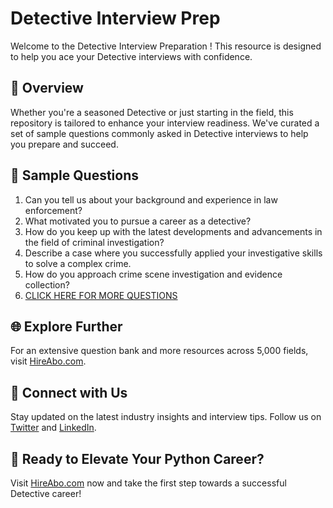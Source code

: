 # Detective Interview Prep

Welcome to the Detective Interview Preparation ! This resource is designed to help you ace your Detective interviews with confidence.

## 🚀 Overview

Whether you're a seasoned Detective or just starting in the field, this repository is tailored to enhance your interview readiness. We've curated a set of sample questions commonly asked in Detective interviews to help you prepare and succeed.

## 📝 Sample Questions

1. Can you tell us about your background and experience in law enforcement?
2. What motivated you to pursue a career as a detective?
3. How do you keep up with the latest developments and advancements in the field of criminal investigation?
4. Describe a case where you successfully applied your investigative skills to solve a complex crime.
5. How do you approach crime scene investigation and evidence collection?
6. [CLICK HERE FOR MORE QUESTIONS](https://hireabo.com/job/9_3_1/Detective)

## 🌐 Explore Further

For an extensive question bank and more resources across 5,000 fields, visit [HireAbo.com](https://www.hireabo.com).

## 📱 Connect with Us

Stay updated on the latest industry insights and interview tips. Follow us on [Twitter](https://twitter.com/hireabo) and [LinkedIn](https://www.linkedin.com/in/hire-abo-3609972a8/).

## 🚀 Ready to Elevate Your Python Career?

Visit [HireAbo.com](https://www.hireabo.com) now and take the first step towards a successful Detective career!